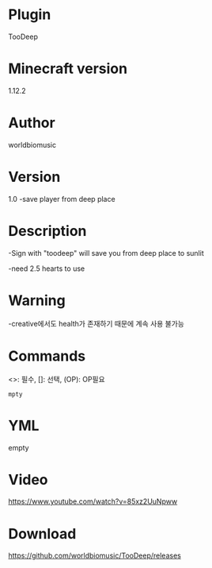 # Plugin
TooDeep

# Minecraft version
1.12.2

# Author
worldbiomusic

# Version
1.0
-save player from deep place

# Description
-Sign with "toodeep" will save you from deep place to sunlit

-need 2.5 hearts to use

# Warning
-creative에서도 health가 존재하기 때문에 계속 사용 불가능

# Commands
<>: 필수, 
[]: 선택,
(OP): OP필요

```
mpty
```

# YML
empty

# Video
https://www.youtube.com/watch?v=85xz2UuNpww

# Download
https://github.com/worldbiomusic/TooDeep/releases
